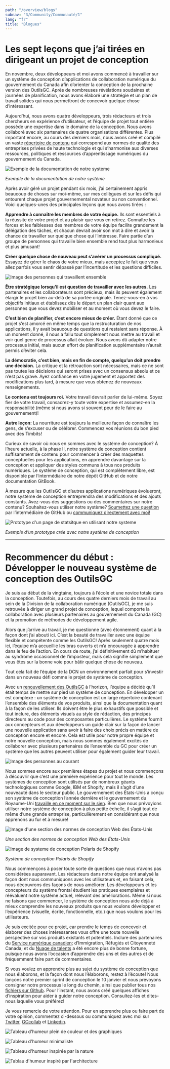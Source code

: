 ```yaml
---
path: "/overview/blogs"
subnav: "3/Community/Communauté/1"
lang: "fr"
title: "Blogues"
---
```


<helmet>
<title> Blogues - Système de conception Aurora </title>
</helmet>

# Les sept leçons que j’ai tirées en dirigeant un projet de conception

En novembre, deux développeurs et moi avons commencé à travailler sur un système de conception d’applications de collaboration numérique du gouvernement du Canada afin d’orienter la conception de la prochaine version des OutilsGC. Après de nombreuses révélations soudaines et journées de planification, nous avons élaboré une stratégie et un plan de travail solides qui nous permettront de concevoir quelque chose d’intéressant.

Aujourd’hui, nous avons quatre développeurs, trois rédacteurs et trois chercheurs en expérience d’utilisateur, et l’équipe de projet tout entière possède une expertise dans le domaine de la conception. Nous avons collaboré avec six partenaires de quatre organisations différentes. Plus important encore, au cours des derniers mois, nous avons créé et compilé un vaste [répertoire de contenu](https://github.com/gctools-outilsgc/design-system/tree/master/documentation/pages) qui correspond aux normes de qualité des entreprises privées de haute technologie et qui s’harmonise aux diverses ressources, politiques et ressources d’apprentissage numériques du gouvernement du Canada.

![Exemple de la documentation de notre systeme](../../../img\blogs\documenation_example.png)

*Exemple de la documentation de notre système*

Après avoir géré un projet pendant six mois, j’ai certainement appris beaucoup de choses sur moi-même, sur mes collègues et sur les défis qui entourent chaque projet gouvernemental novateur ou non conventionnel. Voici quelques-unes des principales leçons que nous avons tirées :

**Apprendre à connaître les membres de votre équipe.** Ils sont essentiels à la réussite de votre projet et au plaisir que vous en retirez. Connaître les forces et les faiblesses des membres de votre équipe facilite grandement la délégation des tâches, et chacun devrait avoir son mot à dire et avoir la chance de travailler sur quelque chose qui l’intéresse. Faire partie d’un groupe de personnes qui travaille bien ensemble rend tout plus harmonieux et plus amusant!

**Créer quelque chose de nouveau peut s’avérer un processus compliqué.** Essayez de gérer le chaos de votre mieux, mais acceptez le fait que vous allez parfois vous sentir dépassé par l’incertitude et les questions difficiles.

![Image des personnes qui travaillent ensemble](../../../img\blogs\generic_people_doing_stuff.jpeg)

**Être stratégique lorsqu’il est question de travailler avec les autres.** Les partenaires et les collaborateurs sont précieux, mais ils peuvent également élargir le projet bien au-delà de sa portée originale. Tenez-vous-en à vos objectifs initiaux et établissez dès le départ un plan clair quant aux personnes que vous devez mobiliser et au moment où vous devez le faire.

**C’est bien de planifier, c’est encore mieux de créer.** Étant donné que ce projet s’est amorcé en même temps que la restructuration de nos applications, il y avait beaucoup de questions qui restaient sans réponse. À un moment donné, il nous a fallu tout simplement nous mettre au travail et voir quel genre de processus allait évoluer. Nous avons dû adapter notre processus initial, mais aucun effort de planification supplémentaire n’aurait permis d’éviter cela.

**La démocratie, c’est bien, mais en fin de compte, quelqu’un doit prendre une décision.** La critique et la rétroaction sont nécessaires, mais ce ne sont pas toutes les décisions qui seront prises avec un consensus absolu et ce n’est pas grave. Ayez confiance en votre jugement et apportez des modifications plus tard, à mesure que vous obtenez de nouveaux renseignements.

**Le contenu est toujours roi.** Votre travail devrait parler de lui-même. Soyez fier de votre travail, consacrez-y toute votre expertise et assumez-en la responsabilité (même si nous avons si souvent peur de le faire au gouvernement)!

**Autre leçon:** La nourriture est toujours la meilleure façon de connaître les gens, de s’excuser ou de célébrer. Commencez vos réunions du bon pied avec des Timbits!

Curieux de savoir où nous en sommes avec le système de conception?
À l’heure actuelle, à la phase II, notre système de conception contient suffisamment de contenu pour commencer à créer des maquettes conceptuelles pour les applications, en apprendre davantage sur la conception et appliquer des styles communs à tous nos produits numériques. Le système de conception, qui est complètement libre, est disponible par l’intermédiaire de notre dépôt GitHub et de notre documentation GitBook.

À mesure que les OutilsGC et d’autres applications numériques évolueront, notre système de conception entreprendra des modifications et des ajouts constants. Avez-vous des suggestions ou des commentaires sur notre contenu? Souhaitez-vous utiliser notre système? [Soumettez une question](https://github.com/gctools-outilsgc/design-system/issues) par l’intermédiaire de GitHub ou [communiquez directement avec moi!](mailto:sierra.duffey@tbs-sct.gc.ca)

![Prototype d'un page de statsitque en utilisant notre systeme](../../../img\blogs\stats_dash_v3.PNG)

*Exemple d’un prototype crée avec notre système de conception*

--------------------------------------------------------------------------------------------------------------------------------------

# Recommencer du début : Développer le nouveau système de conception des OutilsGC

Je suis au début de la vingtaine, toujours à l’école et une novice totale dans la conception. Toutefois, au cours des quatre derniers mois de travail au sein de la Division de la collaboration numérique (OutilsGC), je me suis retrouvée à diriger un grand projet de conception, lequel comporte la collaboration avec plusieurs partenaires au gouvernement du Canada (GC) et la promotion de méthodes de développement agile.

Alors que j’arrive au travail, je me questionne (avec étonnement) quant à la façon dont j’ai abouti ici. C’est la beauté de travailler avec une équipe flexible et compétente comme les OutilsGC! Après seulement quatre mois ici, l’équipe m’a accueillie les bras ouverts et m’a encouragée à apprendre dans le feu de l’action. En cours de route, j’ai définitivement dû m’habituer au syndrome occasionnel de l’imposteur, mais cela signifie simplement que vous êtes sur la bonne voie pour bâtir quelque chose de nouveau.

Tout cela fait de l’équipe de la DCN un environnement parfait pour s’investir dans un nouveau défi comme le projet de système de conception.

Avec un [renouvellement des OutilsGC](https://medium.com/@ToferC/bonjour-le-monde-6f4afddf7837) à l’horizon, l’équipe a décidé qu’il était temps de mettre sur pied un système de conception. En développer un est complexe : un système de conception est un large répertoire contenant l’ensemble des éléments de vos produits, ainsi que la documentation quant à la façon de les utiliser. Ils doivent être le plus exhaustifs que possible et tout inclure, des éléments visuels au style de rédaction, des principes directeurs au code pour des composantes particulières. Le système fournit aux concepteurs et aux développeurs un guide clair sur la façon de lancer une nouvelle application sans avoir à faire des choix précis en matière de conception encore et encore. Cela est utile pour notre propre équipe et notre nouvelle conception, mais nous sommes également excités de collaborer avec plusieurs partenaires de l’ensemble du GC pour créer un système que les autres peuvent utiliser pour également guider leur travail.

![Image des personnes au courant](../../../img\blogs\people_running.jpeg)

Nous sommes encore aux premières étapes du projet et nous commençons à découvrir que c’est une première expérience pour tout le monde. Les systèmes de conception sont utilisés par de nombreux géants technologiques comme Google, IBM et Shopify, mais il s’agit d’une nouveauté dans le secteur public. Le gouvernement des États-Unis a conçu son système de conception l’année dernière et le gouvernement du Royaume-Uni [travaille en ce moment sur le sien](https://gds.blog.gov.uk/2017/10/30/building-the-gov-uk-design-system/). Bien que nous prévoyions utiliser notre système de conception à plus petite échelle, il s’agit tout de même d’une grande entreprise, particulièrement en considérant que nous apprenons au fur et à mesure!

![Image d'une section des normes de conception Web des États-Unis](../../../img\blogs\US_design_system.png)

*Une section des normes de conception Web des États-Unis*

![Image de systeme de conception Polaris de Shopify](../../../img\blogs\Polaris_design_system.png)

*Système de conception Polaris de Shopify*

Nous commençons à poser toute sorte de questions que nous n’avons pas considérées auparavant. Les rédacteurs dans notre équipe ont analysé la façon dont nous communiquons avec les utilisateurs et, en faisant cela, nous découvrons des façons de nous améliorer. Les développeurs et les concepteurs du système frontal étudient les pratiques exemplaires et réévaluent notre système actuel, relevant des améliorations. Même si nous ne faisons que commencer, le système de conception nous aide déjà à mieux comprendre les nouveaux produits que nous voulons développer et l’expérience (visuelle, écrite, fonctionnelle, etc.) que nous voulons pour les utilisateurs.

Je suis excitée pour ce projet, car prendre le temps de concevoir et élaborer des choses intéressantes vous offre une toute nouvelle perspective sur vos produits existants et potentiels. Inclure des partenaires du [Service numérique canadien](https://numerique.canada.ca/); d’Immigration, Réfugiés et Citoyenneté Canada; et du [Nuage de talents](https://gccollab.ca/groups/profile/19750/entalent-cloudfrnuage-de-talent) a été encore plus de bonne fortune, puisque nous avons l’occasion d’apprendre des uns et des autres et de fréquemment faire part de commentaires.

Si vous voulez en apprendre plus au sujet du système de conception que nous élaborons, et la façon dont nous l’élaborons, restez à l’écoute! Nous lançons notre premier sprint de conception le 10 janvier et nous prévoyons consigner notre processus le long du chemin, ainsi que publier tous nos [fichiers sur Github](https://github.com/gctools-outilsgc/design-system). Pour l’instant, nous avons créé quelques affiches d’inspiration pour aider à guider notre conception. Consultez-les et dites-nous laquelle vous préférez!

Je vous remercie de votre attention. Pour en apprendre plus ou faire part de votre opinion, commentez ci-dessous ou communiquez avec moi sur [Twitter](https://twitter.com/s_duffey), [GCcollab](https://gccollab.ca/profile/Sduff) et [Linkedin](https://www.linkedin.com/in/sierraduffey/).

![Tableau d'humeur plein de couleur et des graphiques](../../../img\blogs\mb_1.png)

![Tableau d'humeur minimaliste](../../../img\blogs\mb_2.png)

![Tableau d'humeur inspirée par la nature](../../../img\blogs\mb_3.png)

![Tablau d'humeur inspiré par l'architecture](../../../img\blogs\mb_4.png)
